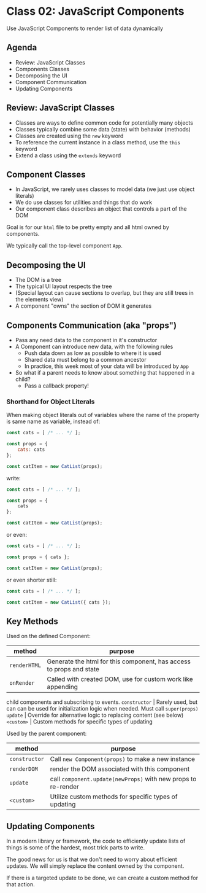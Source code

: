 Class 02: JavaScript Components
===

Use JavaScript Components to render list of data dynamically

## Agenda

- Review: JavaScript Classes
- Components Classes
- Decomposing the UI
- Component Communication
- Updating Components

## Review: JavaScript Classes

- Classes are ways to define common code for potentially many objects
- Classes typically combine some data (state) with behavior (methods)
- Classes are created using the `new` keyword
- To reference the current instance in a class method, use the `this` keyword
- Extend a class using the `extends` keyword

## Component Classes

- In JavaScript, we rarely uses classes to model data (we just use object literals)
- We do use classes for utilities and things that do work
- Our component class describes an object that controls a part of the DOM

Goal is for our `html` file to be pretty empty and all html owned by components.

We typically call the top-level component `App`.

## Decomposing the UI

- The DOM is a tree
- The typical UI layout respects the tree
- (Special layout can cause sections to overlap, but they are still trees
in the elements view)
- A component "owns" the section of DOM it generates

## Components Communication (aka "props")

- Pass any need data to the component in it's constructor
- A Component can introduce new data, with the following rules
    - Push data down as low as possible to where it is used
    - Shared data must belong to a common ancestor
    - In practice, this week most of your data will be introduced by `App`
- So what if a parent needs to know about something that happened in a child?
    - Pass a callback property!

### Shorthand for Object Literals

When making object literals out of variables where the name
of the property is same name as variable, instead of:

```js
const cats = [ /* ... */ ];

const props = {
    cats: cats
};

const catItem = new CatList(props);
```

write:

```js
const cats = [ /* ... */ ];

const props = {
    cats
};

const catItem = new CatList(props);
```

or even:

```js
const cats = [ /* ... */ ];

const props = { cats };

const catItem = new CatList(props);
```

or even shorter still:

```js
const cats = [ /* ... */ ];

const catItem = new CatList({ cats });
```

## Key Methods

Used on the defined Component:

method | purpose
---|---
`renderHTML` | Generate the html for this component, has access to props and state
`onRender` |  Called with created DOM, use for custom work like appending
child components and subscribing to events.
`constructor` | Rarely used, but can can be used for initialization logic when needed. Must call `super(props)`
`update` | Override for alternative logic to replacing content (see below)
`<custom>` | Custom methods for specific types of updating

Used by the parent component:

method | purpose
---|---
`constructor` | Call `new Component(props)` to make a new instance
`renderDOM` | render the DOM associated with this component
`update` | call `component.update(newProps)` with new props to re-render 
`<custom>` | Utilize custom methods for specific types of updating

## Updating Components

In a modern library or framework, the code to efficiently update lists of things is some of the hardest, most trick parts to write.

The good news for us is that we don't need to worry about efficient updates. We will simply replace the content owned by the component.

If there is a targeted update to be done, we can create a custom method for that action. 


